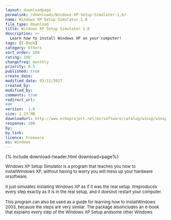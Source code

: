 ```yaml
---
layout: downloadpage
permalink: /downloads/Windows-XP-Setup-Simulator-1,0/
name: Windows XP Setup Simulator 1.0
file_type: download
title: Windows XP Setup Simulator 1.0
description: >-
  Learn how to install Windows XP on your computer!
tags: [E-Book]
category: Others
sort_order: 100
rating: 100
changefreq: monthly
priority: 0.5
published: true
create_date: 
modified_date: 03/11/2017
created_by: 
modified_by: 
comments: true
redirect_url: 
### 
version:  1.0
size: 1.23 MB
downloadurl: http://www.echoproject.net/en/software/catalog/winxp/winxp_simulator.exe
response: 200
by: 
by_link: 
licence: Freeware
os: Windows
---
```


{% include download-header.html download=page%}

<p style="fix-download-text !important">
<p><font size="2"><p>Windows XP Setup Simulator is a program that teaches you how to installWindows XP, without having to worry you will mess up your hardware orsoftware. <br />
<br />
It just simulates installing Windows XP as if it was the real setup. Itreproduces every step exactly as it is in the real setup, and it doesnot restart your computer. <br />
<br />
This program can also be used as a guide for learning how to installWindows 2003, because the steps are very similar. The package alsoincludes an e-book that explains every step of the Windows XP Setup andsome other Windows</p></p></p>
